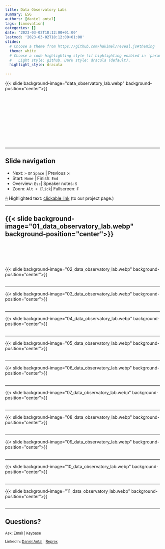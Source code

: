 ```yaml
---
title: Data Observatory Labs
summary: ESG
authors: [daniel_antal]
tags: [innovation]
categories: []
date: '2023-03-02T18:12:00+01:00'
lastmod: '2023-03-02T18:12:00+01:00'
slides:
  # Choose a theme from https://github.com/hakimel/reveal.js#theming
  theme: white
  # Choose a code highlighting style (if highlighting enabled in `params.toml`)
  #   Light style: github. Dark style: dracula (default).
  highlight_style: dracula
  
---
```


{{< slide background-image="data_observatory_lab.webp" background-position="center">}}
<br/><br/><br/><br/><br/><br/><br/></br></br></br></br>

---

## Slide navigation

- Next: `️>` or `Space` | Previous :️`<`
- Start: `Home` | Finish: `End`
- Overview: `Esc`|  Speaker notes: `S`
- Zoom: `Alt + Click️`|  Fullscreen: `F`

🖱 Highlighted text: [clickable link](https://reprex.nl/project/musiceviota/) (to our project page.) 

---

{{< slide background-image="01_data_observatory_lab.webp" background-position="center">}}
<br/><br/><br/><br/>
---

{{< slide background-image="02_data_observatory_lab.webp" background-position="center">}}
</br></br>

---

{{< slide background-image="03_data_observatory_lab.webp" background-position="center">}}
</br></br>


----

{{< slide background-image="04_data_observatory_lab.webp" background-position="center">}}
</br></br>


----

{{< slide background-image="05_data_observatory_lab.webp" background-position="center">}}
</br></br>

----

{{< slide background-image="06_data_observatory_lab.webp" background-position="center">}}
</br></br>

---

{{< slide background-image="07_data_observatory_lab.webp" background-position="center">}}
</br></br>


----

{{< slide background-image="08_data_observatory_lab.webp" background-position="center">}}
</br></br>

----

{{< slide background-image="09_data_observatory_lab.webp" background-position="center">}}
</br></br>

----

{{< slide background-image="10_data_observatory_lab.webp" background-position="center">}}
</br></br>

----

{{< slide background-image="11_data_observatory_lab.webp" background-position="center">}}
</br></br>

----

## Questions?

<p style="font-size:85%" > Ask: <a href="https://reprex.nl/#contact" target="_blank">Email</a> |
<a href="https://keybase.io/team/reprexcommunity" target="_blank">Keybase</a> 
</p>
<p style="font-size:85%" > LinkedIn: 
<a href="https://www.linkedin.com/in/antaldaniel/" target="_blank">Daniel Antal</a> |
<a href="https://www.linkedin.com/company/68855596" target="_blank">Reprex</a> </p>


